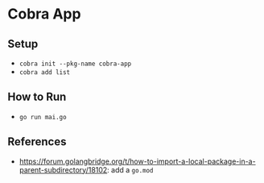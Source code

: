 # Cobra App


## Setup
* `cobra init --pkg-name cobra-app`
* `cobra add list`

## How to Run
* `go run mai.go`

## References
* <https://forum.golangbridge.org/t/how-to-import-a-local-package-in-a-parent-subdirectory/18102>: add a `go.mod`
